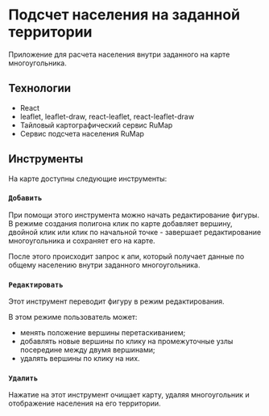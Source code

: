 # Подсчет населения на заданной территории

Приложение для расчета населения внутри заданного на карте многоугольника.

## Технологии

- React
- leaflet, leaflet-draw, react-leaflet, react-leaflet-draw
- Тайловый картографический сервис RuMap
- Сервис подсчета населения RuMap

## Инструменты

На карте доступны следующие инструменты:

### `Добавить`

При помощи этого инструмента можно начать редактирование фигуры. В режиме создания полигона клик по карте добавляет вершину, двойной клик или клик по начальной точке - завершает редактирование многоугольника и сохраняет его на карте.

После этого происходит запрос к апи, который получает данные по общему населению внутри заданного многоугольника.

### `Редактировать`

Этот инструмент переводит фигуру в режим редактирования.

В этом режиме пользователь может:

- менять положение вершины перетаскиванием;
- добавлять новые вершины по клику на промежуточные узлы посередине между двумя вершинами;
- удалять вершины по клику на них.

### `Удалить`

Нажатие на этот инструмент очищает карту, удаляя многоугольник и отображение населения на его территории.

